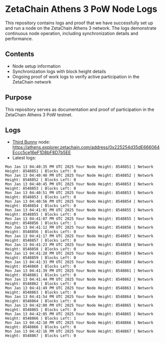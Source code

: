 # ZetaChain Athens 3 PoW Node Logs
This repository contains logs and proof that we have successfully set up and run a node on the ZetaChain Athens 3 network. The logs demonstrate continuous node operation, including synchronization details and performance.

## Contents
- Node setup information
- Synchronization logs with block height details
- Ongoing proof of work logs to verify active participation in the ZetaChain network

## Purpose
This repository serves as documentation and proof of participation in the ZetaChain Athens 3 PoW testnet.

## Logs

- [Third Bunny](https://thirdbunny.xyz/) node: https://athens.explorer.zetachain.com/address/0x225254d35dE666064Eccc5ce16eF1D8bF8D7b5EE
- Latest logs:
```
Mon Jan 13 04:40:35 PM UTC 2025 Your Node Height: 8548851 | Network Height: 8548851 | Blocks Left: 0
Mon Jan 13 04:40:40 PM UTC 2025 Your Node Height: 8548852 | Network Height: 8548852 | Blocks Left: 0
Mon Jan 13 04:40:45 PM UTC 2025 Your Node Height: 8548853 | Network Height: 8548853 | Blocks Left: 0
Mon Jan 13 04:40:51 PM UTC 2025 Your Node Height: 8548853 | Network Height: 8548853 | Blocks Left: 0
Mon Jan 13 04:40:56 PM UTC 2025 Your Node Height: 8548854 | Network Height: 8548854 | Blocks Left: 0
Mon Jan 13 04:41:01 PM UTC 2025 Your Node Height: 8548855 | Network Height: 8548855 | Blocks Left: 0
Mon Jan 13 04:41:07 PM UTC 2025 Your Node Height: 8548855 | Network Height: 8548856 | Blocks Left: 1
Mon Jan 13 04:41:12 PM UTC 2025 Your Node Height: 8548856 | Network Height: 8548856 | Blocks Left: 0
Mon Jan 13 04:41:17 PM UTC 2025 Your Node Height: 8548857 | Network Height: 8548857 | Blocks Left: 0
Mon Jan 13 04:41:23 PM UTC 2025 Your Node Height: 8548858 | Network Height: 8548858 | Blocks Left: 0
Mon Jan 13 04:41:28 PM UTC 2025 Your Node Height: 8548859 | Network Height: 8548859 | Blocks Left: 0
Mon Jan 13 04:41:33 PM UTC 2025 Your Node Height: 8548860 | Network Height: 8548860 | Blocks Left: 0
Mon Jan 13 04:41:39 PM UTC 2025 Your Node Height: 8548861 | Network Height: 8548861 | Blocks Left: 0
Mon Jan 13 04:41:44 PM UTC 2025 Your Node Height: 8548862 | Network Height: 8548862 | Blocks Left: 0
Mon Jan 13 04:41:49 PM UTC 2025 Your Node Height: 8548863 | Network Height: 8548863 | Blocks Left: 0
Mon Jan 13 04:41:54 PM UTC 2025 Your Node Height: 8548864 | Network Height: 8548864 | Blocks Left: 0
Mon Jan 13 04:42:00 PM UTC 2025 Your Node Height: 8548865 | Network Height: 8548865 | Blocks Left: 0
Mon Jan 13 04:42:05 PM UTC 2025 Your Node Height: 8548865 | Network Height: 8548866 | Blocks Left: 1
Mon Jan 13 04:42:10 PM UTC 2025 Your Node Height: 8548866 | Network Height: 8548866 | Blocks Left: 0
Mon Jan 13 04:42:16 PM UTC 2025 Your Node Height: 8548867 | Network Height: 8548867 | Blocks Left: 0
```
